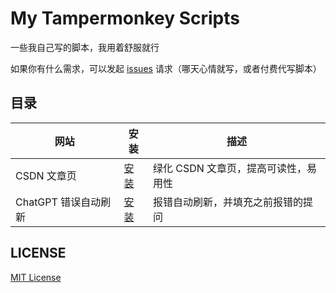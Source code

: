 # My Tampermonkey Scripts

一些我自己写的脚本，我用着舒服就行

如果你有什么需求，可以发起 [issues](https://github.com/Lete114/my-tampermonkey-scripts/issues/new) 请求（哪天心情就写，或者付费代写脚本）

## 目录

| 网站                 | 安装                                                                                          | 描述                                 |
| -------------------- | --------------------------------------------------------------------------------------------- | ------------------------------------ |
| CSDN 文章页          | [安装](https://github.com/Lete114/my-tampermonkey-scripts/raw/main/csdn/blog/article.user.js) | 绿化 CSDN 文章页，提高可读性，易用性 |
| ChatGPT 错误自动刷新 | [安装](https://github.com/Lete114/my-tampermonkey-scripts/raw/main/openai/chat/auto-reload.user.js) | 报错自动刷新，并填充之前报错的提问   |

## LICENSE

[MIT License](LICENSE)
